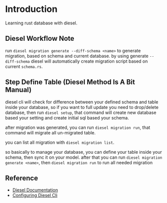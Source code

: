 # Introduction 

Learning rust database  with diesel.

## Diesel  Workflow Note

run `diesel migration generate --diff-schema <name>`  to generate migration, based  on schema and current database.
by using generate `--diff-schema` diesel will automatically  create migration  script based on current `schema.rs`.

## Step Define Table (Diesel Method Is A Bit Manual)

diesel cli will check for difference between your defined schema and table inside your database, so if you want to full update 
you need to drop/delete database, then run `diesel setup`, that command will create new database based your setting 
and create initial sql based your schema.

after migration was generated, you can run `diesel migration run`, that command will migrate all un-migrated table. 

you can list all migration with `diesel migration list`.

so basically to manage your database, you can define your table inside your schema, then sync it on your model.
after that you can run `diesel migration generate <name>`, then `diesel migration run` to run all needed migration

## Reference  

- [Diesel Documentation](https://diesel.rs/guides/getting-started)
- [Configuring Diesel Cli](http://diesel.rs/guides/configuring-diesel-cli)
